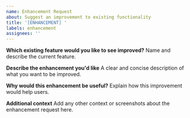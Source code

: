 ```yaml
---
name: Enhancement Request
about: Suggest an improvement to existing functionality
title: '[ENHANCEMENT] '
labels: enhancement
assignees: ''
---
```


**Which existing feature would you like to see improved?**
Name and describe the current feature.

**Describe the enhancement you'd like**
A clear and concise description of what you want to be improved.

**Why would this enhancement be useful?**
Explain how this improvement would help users.

**Additional context**
Add any other context or screenshots about the enhancement request here.

